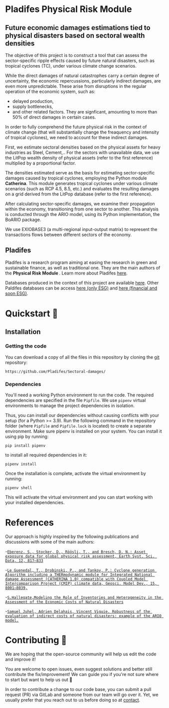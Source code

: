 # Pladifes Physical Risk Module
## Future economic damages estimations tied to physical disasters based on sectoral wealth densities


The objective of this project is to construct a tool that can assess the sector-specific ripple effects caused by future natural disasters, such as tropical cyclones (TC), under various climate change scenarios.

While the direct damages of natural catastrophes carry a certain degree of uncertainty, the economic repercussions, particularly indirect damages, are even more unpredictable. These arise from disruptions in the regular operation of the economic system, such as:
- delayed production,
- supply bottlenecks,
- and other related factors.
They are signficant, amounting to more than 50% of direct damages in certain cases.

In order to fully comprehend the future physical risk in the context of climate change (that will substantially change the freaquency and intensity of tropical cyclones), we need to account for these indirect damages.

First, we estimate sectoral densities based on the physical assets for heavy industries as Steel, Cement,.. For the sectors with unavailable data, we use the LitPop wealth density of physical assets (refer to the first reference) multiplied by a proportional factor.


The densities estimated serve as the basis for estimating sector-specific damages caused by tropical cyclones, employing the Python module <b>Catherina</b>. This module generates tropical cyclones under various climate scenarios (such as RCP 4.5, 8.5, etc.) and evaluates the resulting damages on a grid derived from the LitPop database (refer to the first reference).

After calculating sector-specific damages, we examine their propagation within the economy, transitioning from one sector to another. This analysis is conducted through the ARIO model, using its Python implementation, the BoARIO package.

We use EXIOBASE3 (a multi-regional input-output matrix) to represent the transactions flows between different sectors of the economy.

## <a id="pladifes"></a> Pladifes

Pladifes is a research program aiming at easing the research in green and sustainable finance, as well as traditional one. They are the main authors of the <b>Physical Risk Module </b>. Learn more about Pladifes [here](https://www.institutlouisbachelier.org/en/pladifes-a-large-financial-and-extra-financial-database-project-2/).

Databases produced in the context of this project are available [here](https://pladifes.institutlouisbachelier.org/data/#ghg-estimations). Other Paldifes databases can be access [here (only ESG)](https://pladifes.institutlouisbachelier.org/data/) and [here (financial and soon ESG)](https://www.eurofidai.org/).

# <a id="quickstart"></a> Quickstart 🚀

## <a id="installation"></a> Installation

### <a id="get"></a> Getting the code

You can download a copy of all the files in this repository by cloning the
[git](https://git-scm.com/) repository:

    https://github.com/Pladifes/Sectoral-damages/

### <a id="dependencies"></a> Dependencies

You'll need a working Python environment to run the code.
The required dependencies are specified in the file `Pipfile`.
We use `pipenv` virtual environments to manage the project dependencies in
isolation.

Thus, you can install our dependencies without causing conflicts with your
setup (for a Python >= 3.9).
Run the following command in the repository folder (where `Pipfile` and `Pipfile.lock`
is located) to create a separate environment.
Make sure pipenv is installed on your system. You can install it using pip by running:

    pip install pipenv

to install all required dependencies in it:

    pipenv install

Once the installation is complete, activate the virtual environment by running:

    pipenv shell

This will activate the virtual environment and you can start working with your installed dependencies.


# <a id="refs"></a> References

Our approach is highly inspired by the following publications and discussions with some of the main authors:

-[`Eberenz, S., Stocker, D., Röösli, T., and Bresch, D. N.: Asset exposure data for global physical risk assessment, Earth Syst. Sci. Data, 12, 817–833`](https://doi.org/10.5194/essd-12-817-2020)

-[`Le Guenedal, T., Drobinski, P., and Tankov, P.: Cyclone generation Algorithm including a THERmodynamic module for Integrated National damage Assessment (CATHERINA 1.0) compatible with Coupled Model Intercomparison Project (CMIP) climate data, Geosci. Model Dev., 15, 8001–8039,`](https://doi.org/10.5194/gmd-15-8001-2022)

-[`S.Hallegate,Modeling the Role of Inventories and Heterogeneity in the Assessment of the Economic Costs of Natural Disasters`](https://pubmed.ncbi.nlm.nih.gov/23834029)

-[`Samuel Juhel, Adrien Delahais, Vincent Viguie. Robustness of the evaluation of indirect costs of natural disasters: example of the ARIO model.`](https://hal.science/hal-04196749/document)

# <a id="contributing"></a> Contributing 🤝

We are hoping that the open-source community will help us edit the code and improve it!

You are welcome to open issues, even suggest solutions and better still contribute the fix/improvement! We can guide you if you're not sure where to start but want to help us out 🥇

In order to contribute a change to our code base, you can submit a pull request (PR) via GitLab and someone from our team will go over it. Yet, we usually prefer that you reach out to us before doing so at [contact](mailto:pladifes@institutlouisbachelier.org).


